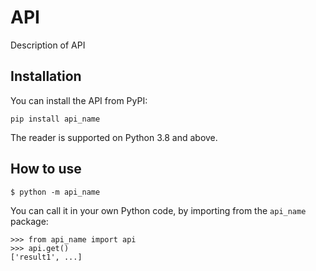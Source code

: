 # API

Description of API

## Installation

You can install the API from PyPI:

    pip install api_name

The reader is supported on Python 3.8 and above.

## How to use

    $ python -m api_name

You can call it in your own Python code, by importing from the `api_name` package:

    >>> from api_name import api
    >>> api.get()
    ['result1', ...]
